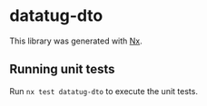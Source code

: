 # datatug-dto

This library was generated with [Nx](https://nx.dev).

## Running unit tests

Run `nx test datatug-dto` to execute the unit tests.
